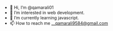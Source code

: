 - 👋 Hi, I’m @qamarali01
- 👀 I’m interested in web development.
- 🌱 I’m currently learning javascript.
- 📫 How to reach me ...qamarali9584@gmail.com

<!---
qamarali01/qamarali01 is a ✨ special ✨ repository because its `README.md` (this file) appears on your GitHub profile.
You can click the Preview link to take a look at your changes.
--->
